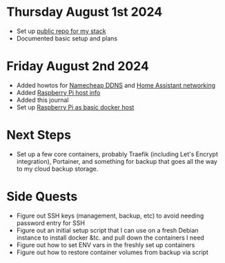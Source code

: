 # Thursday August 1st 2024
- Set up [public repo for my stack](https://github.com/DanBlumenfeld/selfhosted)
- Documented basic setup and plans

# Friday August 2nd 2024
- Added howtos for [Namecheap DDNS](../howto/namecheap_ddns.md) and [Home Assistant networking](../howto/ha_networking.md)
- Added [Raspberry Pi host info](../hosts/raspberry-pi-4.md)
- Added this journal
- Set up [Raspberry Pi as basic docker host](../hosts/raspberry-pi-4.md)

# Next Steps
- Set up a few core containers, probably Traefik (including Let's Encrypt integration), Portainer, and something for backup that goes all the way to my cloud backup storage.

# Side Quests
- Figure out SSH keys (management, backup, etc) to avoid needing password entry for SSH
- Figure out an initial setup script that I can use on a fresh Debian instance to install docker &tc. and pull down the containers I need
- Figure out how to set ENV vars in the freshly set up containers
- Figure out how to restore container volumes from backup via script